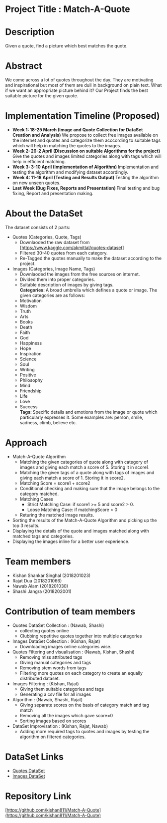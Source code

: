 # Project Title : Match-A-Quote

# Description
Given a quote, find a picture which best matches the quote.

# Abstract

We come across a lot of quotes throughout the day. They are motivating and inspirational but most of them are dull in background on plain text. What if we want an appropriate picture behind it? Our Project finds the best suitable picture for the given quote.

# Implementation Timeline (Proposed)

 - <b> Week 1: 18-25 March (Image and Quote Collection for DataSet Creation and Analysis) </b>
  We propose to collect free images available on the internet and quotes and categorize them acccording to suitable tags which will help in matching the quotes to the images.
 - <b> Week 2: 26-2 April (Discussion on suitable Algorithms for the project) </b>
  Give the quotes and images limited categories along with tags which will help in efficient matching.
 - <b> Week 3: 3-10 April (Implementation of Algorithm) </b>
  Implementation and testing the algorithm and modifying dataset accordingly.
 - <b> Week 4: 11-18 April (Testing and Results Output) </b>
  Testing the algorithm on new unseen quotes.
- <b> Last Week (Bug Fixes, Reports and Presentation) </b>
  Final testing and bug fixing, Report and presentation making.

# About the DataSet

The dataset consists of 2 parts:
- Quotes (Categories, Quote, Tags)
    - Downlaoded the raw dataset from [https://www.kaggle.com/akmittal/quotes-dataset]
    - Filtered 30-40 quotes from each category.
    - Re-Tagged the quotes manually to make the dataset according to the project.
- Images (Categories, Image Name, Tags)
    - Downlaoded the images from the free sources on internet.
    - Divided them into proper categories.
    - Suitable description of images by giving tags. <br>
<b>Categories: </b> A broad umbrella which defines a quote or image. The given categories are as follows:
    - Motivation
    - Wisdom
    - Truth
    - Arts
    - Books
    - Death
    - Faith
    - God
    - Happiness
    - Hope
    - Inspiration
    - Science
    - Soul
    - Writing
    - Positive
    - Philosophy
    - Mind
    - Friendship
    - Life
    - Love
    - Success <br>
<b>Tags: </b> Specific details and emotions from the image or quote which particularly expresses it. Some examples are: person, smile, sadness, climb, believe etc.

# Approach

- Match-A-Quote Algorithm
    - Matching the given categories of quote along with category of images and giving each match a score of 5. Storing it in score1.
    - Matching the given tags of a quote along with tags of images and giving each match a score of 1. Storing it in score2.
    - Matching Score = score1 + score2
    - Conditional checking and making sure that the image belongs to the category matched.
    - Matching Cases
        - Strict Matching Case: if score1 >= 5 and score2 > 0.
        - Loose Matching Case: if matchingScore > 0
    - Returing the matched image results.
- Sorting the results of the Match-A-Quote Algorithm and picking up the top 3 results.
- Displaying the details of the quote and images matched along with matched tags and categories.
- Displaying the images inline for a better user experience.

# Team members

- Kishan Shankar Singhal (2018201023)
- Rajat Dua (2018201066)
- Nawab Alam (2018201030)
- Shashi Jangra (2018202001)

# Contribution of team members

- Quotes DataSet Collection : (Nawab, Shashi)
    - collecting quotes online
    - Clubbing repetitive quotes together into multiple categories
- Images DataSet Collection : (Kishan, Rajat)
    - Downloading images online categories wise.
- Quotes Filtering and visualisation : (Nawab, Kishan, Shashi) 
    - Removing miss attributed tags
    - Giving manual categories and tags
    - Removing stem words from tags
    - Filtering more quotes on each category to create an equally distributed dataset.
- Images Filtering : (Kishan, Rajat)
    - Giving them suitable categories and tags
    - Generating a csv file for all images
- Algorithm : (Nawab, Shashi, Rajat)
    - Giving separate scores on the basis of category match and tag match
    - Removing all the images which gave score=0
    - Sorting images based on scores
- DataSet Improvisation : (Kishan, Rajat, Nawab)
    - Adding more required tags to quotes and images by testing the algorithm on filtered categories.

# DataSet Links
- [Quotes DataSet](https://drive.google.com/drive/folders/1M5yTSxumOPSAOI4phHEduZYaKiG4QuR3?usp=sharing)
- [Images DataSet](https://drive.google.com/drive/folders/1YGsDNrBXy3ZXQYUYFphUGgmgoUtfTq-0?usp=sharing)

# Repository Link 

[https://github.com/kishan811/Match-A-Quote](https://github.com/kishan811/Match-A-Quote)
